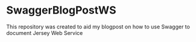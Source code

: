 # SwaggerBlogPostWS
This repository was created to aid my blogpost on how to use Swagger to document Jersey Web Service
